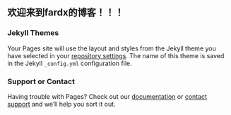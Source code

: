 ##  欢迎来到fardx的博客！！！

### Jekyll Themes

Your Pages site will use the layout and styles from the Jekyll theme you have selected in your [repository settings](https://github.com/isfardx/fardxblog.github.io/settings/pages). The name of this theme is saved in the Jekyll `_config.yml` configuration file.

### Support or Contact

Having trouble with Pages? Check out our [documentation](https://docs.github.com/categories/github-pages-basics/) or [contact support](https://support.github.com/contact) and we’ll help you sort it out.
